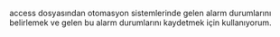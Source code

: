access dosyasından otomasyon sistemlerinde gelen alarm durumlarını belirlemek ve gelen bu alarm durumlarını kaydetmek için kullanıyorum.

